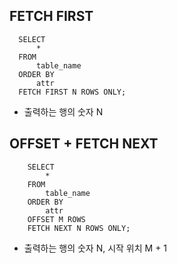 ## FETCH FIRST 
```oracle
  SELECT 
      * 
  FROM 
      table_name
  ORDER BY
      attr
  FETCH FIRST N ROWS ONLY;
```
* 출력하는 행의 숫자 N

## OFFSET + FETCH NEXT 
```orcacle
    SELECT 
        *
    FROM
        table_name
    ORDER BY
        attr
    OFFSET M ROWS
    FETCH NEXT N ROWS ONLY;
```
* 출력하는 행의 숫자 N, 시작 위치 M + 1

